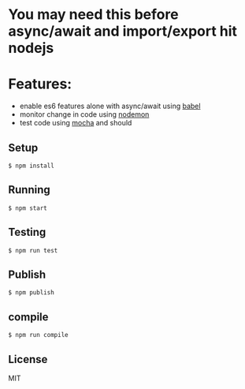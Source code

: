 # You may need this before async/await and import/export hit nodejs

# Features:

- enable es6 features alone with async/await using [babel](https://github.com/babel/babel)
- monitor change in code using [nodemon](https://github.com/remy/nodemon/)
- test code using [mocha](https://github.com/mochajs/mocha) and should

## Setup
```
$ npm install
```
## Running

```
$ npm start
```

## Testing

```
$ npm run test
```

## Publish

```
$ npm publish
```

## compile

```
$ npm run compile
```

## License

MIT
